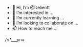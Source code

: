 - 👋 Hi, I’m @Delientt
- 👀 I’m interested in ...
- 🌱 I’m currently learning ...
- 💞️ I’m looking to collaborate on ...
- 📫 How to reach me ...

<!---
Delientt/Delientt is a ✨ special ✨ repository because its `README.md` (this file) appears on your GitHub profile.
You can click the Preview link to take a look at your changes.
--->
/<*___you
